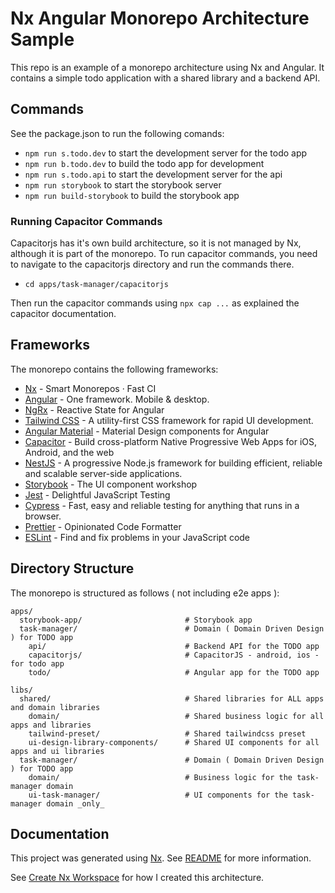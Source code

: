 # Nx Angular Monorepo Architecture Sample

This repo is an example of a monorepo architecture using Nx and Angular. It contains a simple todo application with a shared library and a backend API.

## Commands

See the package.json to run the following comands:

- `npm run s.todo.dev` to start the development server for the todo app
- `npm run b.todo.dev` to build the todo app for development
- `npm run s.todo.api` to start the development server for the api
- `npm run storybook` to start the storybook server
- `npm run build-storybook` to build the storybook app

### Running Capacitor Commands

Capacitorjs has it's own build architecture, so it is not managed by Nx, although it is part of the monorepo. To run capacitor commands, you need to navigate to the capacitorjs directory and run the commands there.

- `cd apps/task-manager/capacitorjs`

Then run the capacitor commands using `npx cap ...` as explained the capacitor documentation.

## Frameworks
The monorepo contains the following frameworks:

- [Nx](https://nx.dev) - Smart Monorepos · Fast CI
- [Angular](https://angular.io) - One framework. Mobile & desktop.
- [NgRx](https://ngrx.io) - Reactive State for Angular
- [Tailwind CSS](https://tailwindcss.com) - A utility-first CSS framework for rapid UI development.
- [Angular Material](https://material.angular.io) - Material Design components for Angular
- [Capacitor](https://capacitorjs.com) - Build cross-platform Native Progressive Web Apps for iOS, Android, and the web
- [NestJS](https://nestjs.com) - A progressive Node.js framework for building efficient, reliable and scalable server-side applications.
- [Storybook](https://storybook.js.org) - The UI component workshop
- [Jest](https://jestjs.io) - Delightful JavaScript Testing
- [Cypress](https://www.cypress.io) - Fast, easy and reliable testing for anything that runs in a browser.
- [Prettier](https://prettier.io) - Opinionated Code Formatter
- [ESLint](https://eslint.org) - Find and fix problems in your JavaScript code

## Directory Structure

The monorepo is structured as follows ( not including e2e apps ):

```
apps/
  storybook-app/                       # Storybook app
  task-manager/                        # Domain ( Domain Driven Design ) for TODO app
    api/                               # Backend API for the TODO app    
    capacitorjs/                       # CapacitorJS - android, ios - for todo app
    todo/                              # Angular app for the TODO app

libs/
  shared/                              # Shared libraries for ALL apps and domain libraries
    domain/                            # Shared business logic for all apps and libraries
    tailwind-preset/                   # Shared tailwindcss preset
    ui-design-library-components/      # Shared UI components for all apps and ui libraries
  task-manager/                        # Domain ( Domain Driven Design ) for TODO app
    domain/                            # Business logic for the task-manager domain               
    ui-task-manager/                   # UI components for the task-manager domain _only_  

```


## Documentation
This project was generated using [Nx](https://nx.dev). See [README](./docs/nx.md) for more information.

See [Create Nx Workspace](./docs/create-nx-workspace.md) for how I created this architecture.
